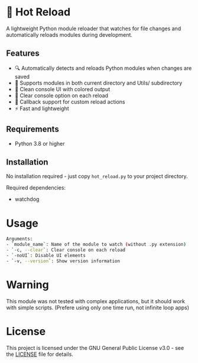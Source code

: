# 🔄 Hot Reload

A lightweight Python module reloader that watches for file changes and automatically reloads modules during development.

## Features

- 🔍 Automatically detects and reloads Python modules when changes are saved
- 📁 Supports modules in both current directory and Utils/ subdirectory 
- 🎨 Clean console UI with colored output
- 🔄 Clear console option on each reload
- 🎯 Callback support for custom reload actions
- ⚡ Fast and lightweight

## Requirements

- Python 3.8 or higher

## Installation

No installation required - just copy `hot_reload.py` to your project directory.

Required dependencies:
- watchdog


# Usage

```bash
Arguments:
- `module_name`: Name of the module to watch (without .py extension)
- `-c, --clear`: Clear console on each reload
- `-noUI`: Disable UI elements
- `-v, --version`: Show version information

```

# Warning

This module was not tested with complex applications, but it should work with simple scripts. (Prefere using only one time run, not infinite loop apps)
# License

This project is licensed under the GNU General Public License v3.0 - see the [LICENSE](LICENSE) file for details.
